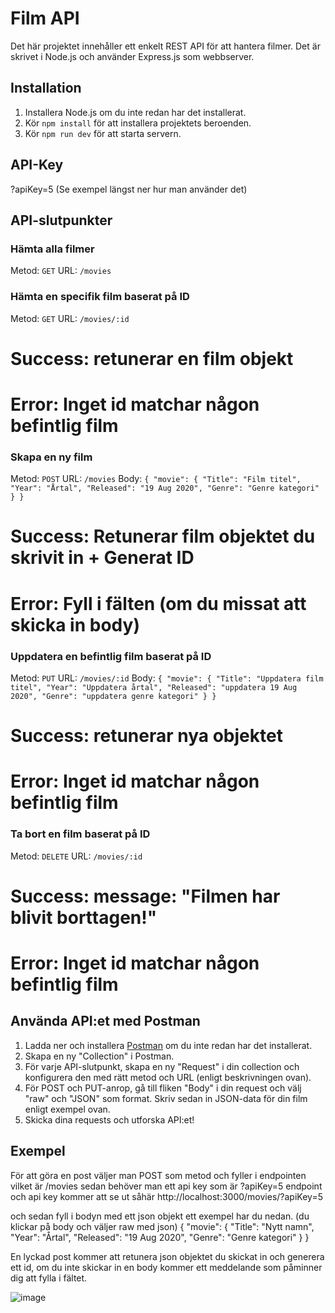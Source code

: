 # Film API

Det här projektet innehåller ett enkelt REST API för att hantera filmer. Det är skrivet i Node.js och använder Express.js som webbserver.

## Installation

1. Installera Node.js om du inte redan har det installerat.
2. Kör `npm install` för att installera projektets beroenden.
3. Kör `npm run dev` för att starta servern.

## API-Key
?apiKey=5 
(Se exempel längst ner hur man använder det)

## API-slutpunkter
### Hämta alla filmer

Metod: `GET`
URL: `/movies`

### Hämta en specifik film baserat på ID

Metod: `GET`
URL: `/movies/:id`
# Success: retunerar en film objekt
# Error: Inget id matchar någon befintlig film

### Skapa en ny film

Metod: `POST`
URL: `/movies`
Body:
`{
    "movie": {
        "Title": "Film titel",
        "Year": "Årtal",
        "Released": "19 Aug 2020",
        "Genre": "Genre kategori"
    }
}`
# Success: Retunerar film objektet du skrivit in + Generat ID
# Error: Fyll i fälten (om du missat att skicka in body)

### Uppdatera en befintlig film baserat på ID

Metod: `PUT`
URL: `/movies/:id`
Body: 
`{
    "movie": {
        "Title": "Uppdatera film titel",
        "Year": "Uppdatera årtal",
        "Released": "uppdatera 19 Aug 2020",
        "Genre": "uppdatera genre kategori"
    }
}`
# Success: retunerar nya objektet 
# Error: Inget id matchar någon befintlig film

### Ta bort en film baserat på ID
Metod: `DELETE`
URL: `/movies/:id`

# Success: message: "Filmen har blivit borttagen!"
# Error: Inget id matchar någon befintlig film

## Använda API:et med Postman

1. Ladda ner och installera [Postman](https://www.postman.com/downloads/) om du inte redan har det installerat.
2. Skapa en ny "Collection" i Postman.
3. För varje API-slutpunkt, skapa en ny "Request" i din collection och konfigurera den med rätt metod och URL (enligt beskrivningen ovan).
4. För POST och PUT-anrop, gå till fliken "Body" i din request och välj "raw" och "JSON" som format. Skriv sedan in JSON-data för din film enligt exempel ovan.
5. Skicka dina requests och utforska API:et!


## Exempel
För att göra en post väljer man POST som metod och fyller i endpointen vilket är /movies sedan behöver man ett api key som är ?apiKey=5 endpoint och api key kommer att se ut såhär http://localhost:3000/movies/?apiKey=5 

och sedan fyll i bodyn med ett json objekt ett exempel har du nedan. (du klickar på body och väljer raw med json)
{
    "movie": {
        "Title": "Nytt namn",
        "Year": "Årtal",
        "Released": "19 Aug 2020",
        "Genre": "Genre kategori"
    }
}

En lyckad post kommer att retunera json objektet du skickat in och generera ett id, 
om du inte skickar in en body kommer ett meddelande som påminner dig att fylla i fältet.

![image](https://github.com/Belloshe/BackEndMovies/assets/117655908/aa0cf094-0eb4-4596-8291-742f82570f4e)
